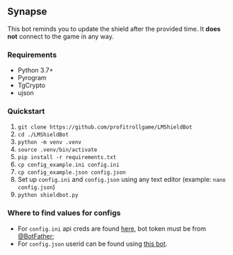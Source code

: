## Synapse

This bot reminds you to update the shield after the provided time.
It **does not** connect to the game in any way.

### Requirements
* Python 3.7+
* Pyrogram
* TgCrypto
* ujson

### Quickstart
1. `git clone https://github.com/profitrollgame/LMShieldBot`
2. `cd ./LMShieldBot`
3. `python -m venv .venv`
4. `source .venv/bin/activate`
5. `pip install -r requirements.txt`
6. `cp config_example.ini config.ini`
7. `cp config_example.json config.json`
8. Set up `config.ini` and `config.json` using any text editor (example: `nano config.json`)
9. `python shieldbot.py`
  
### Where to find values for configs
* For `config.ini` api creds are found [here](https://my.telegram.org/apps), bot token must be from [@BotFather](https://t.me/BotFather);
* For `config.json` userid can be found using [this bot](https://t.me/userinfobot).
